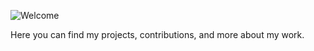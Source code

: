 ![Welcome](https://capsule-render.vercel.app/api?type=venom&height=300&color=gradient&text=Learning%20Is%20Fundimental&fontColor=FFFFFF)

Here you can find my projects, contributions, and more about my work.
